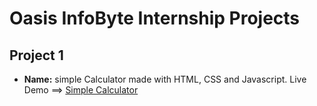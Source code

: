 # Oasis InfoByte Internship Projects

## Project 1
- <b>Name:</b> simple Calculator made with HTML, CSS and Javascript. 
Live Demo ==> [Simple Calculator](https://shubham-simple-calculator.netlify.app/)

